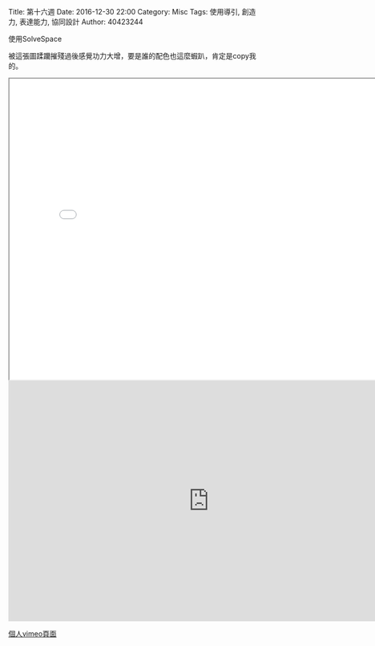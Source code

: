 Title: 第十六週
Date: 2016-12-30 22:00
Category: Misc
Tags: 使用導引, 創造力, 表達能力, 協同設計
Author: 40423244

<p>使用SolveSpace<p>

<!-- PELICAN_END_SUMMARY -->

被這張圖蹂躪摧殘過後感覺功力大增，要是誰的配色也這麼蝦趴，肯定是copy我的。

<iframe src="./../data/321.html" width="800" height="600"></iframe>

<iframe src="https://player.vimeo.com/video/198572743" width="800" height="480" frameborder="0" webkitallowfullscreen mozallowfullscreen allowfullscreen></iframe>

<p><a href="https://vimeo.com/user61272200">個人vimeo頁面</a></p>